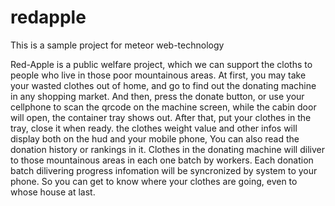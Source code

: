 # redapple
This is a sample project for meteor web-technology

Red-Apple is a public welfare project, which we can support the cloths to people who live in those poor mountainous areas.
At first, you may take your wasted clothes out of home, and go to find out the donating machine in any shopping market.
And then, press the donate button, or use your cellphone to scan the qrcode on the machine screen, while the cabin door will open, the container tray shows out.
After that, put your clothes in the tray, close it when ready. the clothes weight value and other infos will display both on the hud and your mobile phone, You can also read the donation history or rankings in it.
Clothes in the donating machine will diliver to those mountainous areas in each one batch by workers. Each donation batch dilivering progress infomation will be syncronized by system to your phone. So you can get to know where your clothes are going, even to whose house at last.
